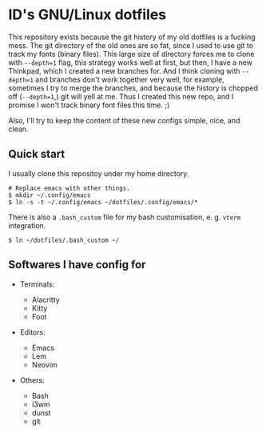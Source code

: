 # ID's GNU/Linux dotfiles

This repository exists because the git history of my old dotfiles is a
fucking mess.  The git directory of the old ones are so fat, since I
used to use git to track my fonts (binary files).  This large size of
directory forces me to clone with `--depth=1` flag, this strategy works
well at first, but then, I have a new Thinkpad, which I created a new
branches for.  And I think cloning with `--depth=1` and branches don't
work together very well, for example, sometimes I try to merge the
branches, and because the history is chopped off (`--depth=1`,) git will
yell at me.  Thus I created this new repo, and I promise I won't track
binary font files this time. ;)

Also, I'll try to keep the content of these new configs simple, nice,
and clean.

## Quick start

I usually clone this repositoy under my home directory.

``` console
# Replace emacs with other things.
$ mkdir ~/.config/emacs
$ ln -s -t ~/.config/emacs ~/dotfiles/.config/emacs/*
```

There is also a `.bash_custom` file for my bash customisation,
e. g. `vterm` integration.

``` console
$ ln ~/dotfiles/.bash_custom ~/
```

## Softwares I have config for

- Terminals:
  - Alacritty
  - Kitty
  - Foot

- Editors:
  - Emacs
  - Lem
  - Neovim

- Others:
  - Bash
  - i3wm
  - dunst
  - git
